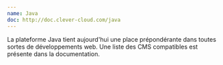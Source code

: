 ```yaml
---
name: Java
doc: http://doc.clever-cloud.com/java
---
```

La plateforme Java tient aujourd'hui une place prépondérante dans toutes sortes de développements web. Une liste des CMS compatibles est présente dans la documentation.